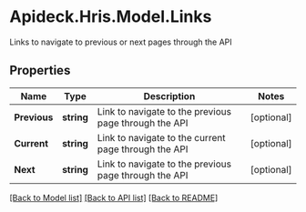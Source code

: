 # Apideck.Hris.Model.Links
Links to navigate to previous or next pages through the API

## Properties

Name | Type | Description | Notes
------------ | ------------- | ------------- | -------------
**Previous** | **string** | Link to navigate to the previous page through the API | [optional] 
**Current** | **string** | Link to navigate to the current page through the API | [optional] 
**Next** | **string** | Link to navigate to the previous page through the API | [optional] 

[[Back to Model list]](../README.md#documentation-for-models) [[Back to API list]](../README.md#documentation-for-api-endpoints) [[Back to README]](../README.md)

